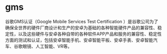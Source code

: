 # gms
谷歌GMS认证（Google Mobile Services Test Certification ）是谷歌公司为了确保全世界的硬件厂商设计和生产的安卓为基础的各种智能硬件产品的兼容性、稳定性，以及这些硬件与安卓各种自带的各种软件APP产品和服务的兼容性、稳定性方面的测试和认证，包括安卓智能手机、安卓智能平板、安卓手表、安卓智能汽车、谷歌眼镜、人工智能、VR等。
